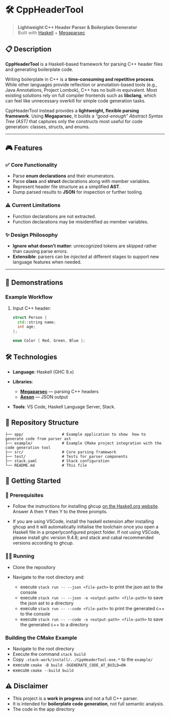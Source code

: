 # 🛠️ CppHeaderTool  
> **Lightweight C++ Header Parser & Boilerplate Generator**  
> Built with [Haskell](https://www.haskell.org/) + [Megaparsec](https://hackage.haskell.org/package/megaparsec)  

## 📋 Description  
**CppHeaderTool** is a Haskell-based framework for parsing C++ header files and generating boilerplate code.  

Writing boilerplate in C++ is a **time-consuming and repetitive process**. While other languages provide reflection or annotation-based tools (e.g., Java Annotations, Project Lombok), C++ has no built-in equivalent. Most existing solutions rely on full compiler frontends such as **libclang**, which can feel like unnecessary overkill for simple code generation tasks.  

CppHeaderTool instead provides a **lightweight, flexible parsing framework**. Using **Megaparsec**, it builds a *“good-enough” Abstract Syntax Tree (AST)* that captures only the constructs most useful for code generation: classes, structs, and enums.  

---

## 🎮 Features  

### ✅ Core Functionality  
- Parse **enum declarations** and their enumerators.  
- Parse **class** and **struct** declarations along with member variables.  
- Represent header file structure as a simplified **AST**.  
- Dump parsed results to **JSON** for inspection or further tooling.  

### ⚠️ Current Limitations  
- Function declarations are not extracted.  
- Function declarations may be misidentified as member variables.  

### ✨ Design Philosophy  
- **Ignore what doesn’t matter**: unrecognized tokens are skipped rather than causing parse errors.  
- **Extensible**: parsers can be *injected* at different stages to support new language features when needed.  

---

## 📸 Demonstrations  

### Example Workflow  
1. Input C++ header:  
   ```cpp
   struct Person {
     std::string name;
     int age;
   };

   enum Color { Red, Green, Blue };

## 🛠️ Technologies  

- **Language**: Haskell (GHC 9.x)  

- **Libraries**:  
  - [**Megaparsec**](https://hackage.haskell.org/package/megaparsec) — parsing C++ headers  
  - [**Aeson**](https://hackage.haskell.org/package/aeson) — JSON output  

- **Tools**: VS Code, Haskell Language Server, Stack.

## 📂 Repository Structure  
```plaintext
├── app/                 # Example application to show  how to generate code from parser ast
├── example/             # Example CMake project integration with the code generation tool
├── src/                 # Core parsing framework
├── test/                # Tests for parser components
├── stack.yaml           # Stack configuration
└── README.md            # This file
```
## 🚀 Getting Started

### 🔧 Prerequisites

- Follow the instructions for installing ghcup [on the Haskell.org website](https://www.haskell.org/ghcup/). Answer A
then Y then Y to the three prompts.

- If you are using VSCode, install the haskell extension after installing ghcup and it
will automatically initialise the toolchain once you open a Haskell file in a properlyconfigured project folder. If not using VSCode, please install ghc version 9.4.8;
and stack and cabal recommended versions according to ghcup.

### 🏃‍♂ Running

- Clone the repository

- Navigate to the root directory and:
  - execute `stack run -- --json <file-path>` to print the json ast to the console
  - execute `stack run -- --json -o <output-path> <file-path>` to save the json ast to a directory
  - execute `stack run -- --code <file-path>` to print the generated c++ to the console
  - execute `stack run -- --code -o <output-path> <file-path>` to save the generated c++ to a directory

### Building the CMake Example

- Navigate to the root directory
- Execute the command `stack build`
- Copy `.stack-work/install/../CppHeaderTool-exe.*` to the `example/`
- execute `cmake -B build -DGENERATE_CODE_AT_BUILD=ON`
- execute `cmake --build build`
    
## ⚠️ Disclaimer  

- This project is a **work in progress** and not a full C++ parser.  
- It is intended for **boilerplate code generation**, not full semantic analysis.   
- The code in the app directory 

